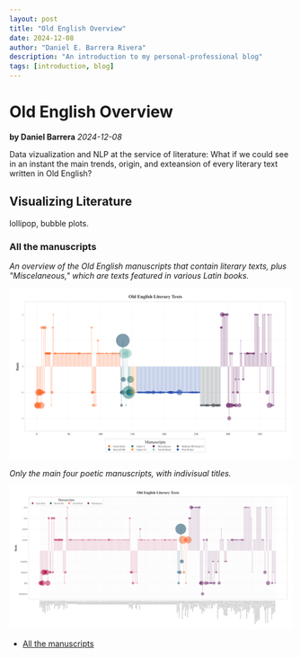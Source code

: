 ```yaml
---
layout: post
title: "Old English Overview"
date: 2024-12-08
author: "Daniel E. Barrera Rivera"
description: "An introduction to my personal-professional blog"
tags: [introduction, blog]
---
```


# Old English Overview
**by Daniel Barrera**
*2024-12-08*

Data vizualization and NLP at the service of literature: What if we could see in an instant the main trends, origin, and exteansion of every literary text written in Old English?

## Visualizing Literature

lollipop, bubble plots.

### All the manuscripts

  *An overview of the Old English manuscripts that contain literary texts, plus "Miscelaneous," which are texts featured in various Latin books.*

![MS Old English](assets/images/Old-English-Literary-Texts01.png)

  *Only the main four poetic manuscripts, with indivisual titles.*

![Four MS Old English](assets/images/Old-English-Literary-Texts03.webp)


- [All the manuscripts](#)  